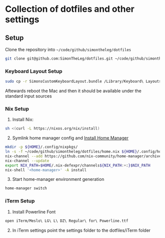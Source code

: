 # Collection of dotfiles and other settings

## Setup

Clone the repository into `~/code/github/simontheleg/dotfiles`

  ```sh
  git clone git@github.com:SimonTheLeg/dotfiles.git ~/code/github/simontheleg/dotfiles
  ```

### Keyboard Layout Setup

```sh
sudo cp -r SimonsCustomKeyboardLayout.bundle /Library/Keyboard\ Layouts
```

Aftewards reboot the Mac and then it should be available under the standard input sources

### Nix Setup

1. Install Nix:

  ```sh
  sh <(curl -L https://nixos.org/nix/install)
  ```

2. Symlink home manager config and [Install Home Manager](https://github.com/nix-community/home-manager#installation)

  ```sh
  mkdir -p ${HOME}/.config/nixpkgs/
  ln -s -f ~/code/github/simontheleg/dotfiles/home.nix ${HOME}/.config/home-manager/home.nix
  nix-channel --add https://github.com/nix-community/home-manager/archive/master.tar.gz home-manager
  nix-channel --update
  export NIX_PATH=$HOME/.nix-defexpr/channels${NIX_PATH:+:}$NIX_PATH
  nix-shell '<home-manager>' -A install
  ```

3. Start home-manager environment generation

  ```sh
  home-manager switch
  ```

### iTerm Setup

1. Install Powerline Font

```sh
open iTerm/Meslo\ LG\ L\ DZ\ Regular\ for\ Powerline.ttf 
```

2. In iTerm settings point the settings folder to the dotfiles/iTerm folder
